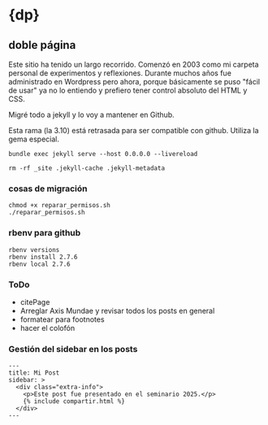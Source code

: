 # {dp}
## doble página


Este sitio ha tenido un largo recorrido. Comenzó en 2003 como mi carpeta personal de experimentos y reflexiones. Durante muchos años fue administrado en Wordpress pero ahora, porque básicamente se puso "fácil de usar" ya no lo entiendo y prefiero tener control absoluto del HTML y CSS.

Migré todo a jekyll y lo voy a mantener en Github.


Esta rama (la 3.10) está retrasada para ser compatible con github. Utiliza la gema especial.

```
bundle exec jekyll serve --host 0.0.0.0 --livereload

rm -rf _site .jekyll-cache .jekyll-metadata

```


### cosas de migración 

```
chmod +x reparar_permisos.sh
./reparar_permisos.sh
```

### rbenv para github

```
rbenv versions
rbenv install 2.7.6
rbenv local 2.7.6
```

### ToDo

- citePage
- Arreglar Axis Mundae y revisar todos los posts en general
- formatear para footnotes
- hacer el colofón


### Gestión del sidebar en los posts

```
---
title: Mi Post
sidebar: >
  <div class="extra-info">
    <p>Este post fue presentado en el seminario 2025.</p>
    {% include compartir.html %}
  </div>
---
```